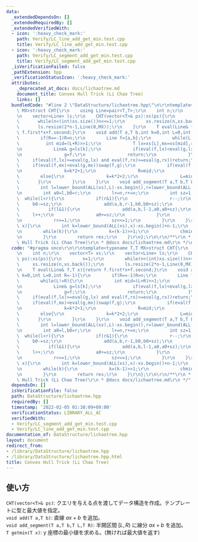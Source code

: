 ```yaml
---
data:
  _extendedDependsOn: []
  _extendedRequiredBy: []
  _extendedVerifiedWith:
  - icon: ':heavy_check_mark:'
    path: Verify/LC_line_add_get_min.test.cpp
    title: Verify/LC_line_add_get_min.test.cpp
  - icon: ':heavy_check_mark:'
    path: Verify/LC_segment_add_get_min.test.cpp
    title: Verify/LC_segment_add_get_min.test.cpp
  _isVerificationFailed: false
  _pathExtension: hpp
  _verificationStatusIcon: ':heavy_check_mark:'
  attributes:
    _deprecated_at_docs: docs/lichaotree.md
    document_title: Convex Hull Trick (Li Chao Tree)
    links: []
  bundledCode: "#line 2 \"DataStructure/lichaotree.hpp\"\n\r\ntemplate<typename T,T\
    \ MX>struct CHT{\r\n    using Line=pair<T,T>;\r\n    int n;\r\n    vector<T> xs;\r\
    \n    vector<Line> ls;\r\n    CHT(vector<T>& ps):xs(ps){\r\n        n=1;\r\n \
    \       while(n<(int)xs.size())n<<=1;\r\n        xs.resize(n,xs.back());\r\n \
    \       ls.resize(2*n-1,Line(0,MX));\r\n    }\r\n    T eval(Line& f,T x){return\
    \ f.first*x+f.second;}\r\n    void add(T a,T b,int k=0,int L=0,int R=-1){\r\n\
    \        if(R==-1)R=n;\r\n        Line f={a,b};\r\n        while(L!=R){\r\n  \
    \          int mid=(L+R)>>1;\r\n            T lx=xs[L],mx=xs[mid],rx=xs[R-1];\r\
    \n            Line& g=ls[k];\r\n            if(eval(f,lx)<eval(g,lx) and eval(f,rx)<eval(g,rx)){\r\
    \n                g=f;\r\n                return;\r\n            }\r\n       \
    \     if(eval(f,lx)>=eval(g,lx) and eval(f,rx)>=eval(g,rx))return;\r\n       \
    \     if(eval(f,mx)<eval(g,mx))swap(f,g);\r\n            if(eval(f,lx)<eval(g,lx)){\r\
    \n                k=k*2+1;\r\n                R=mid;\r\n            }\r\n    \
    \        else{\r\n                k=k*2+2;\r\n                L=mid;\r\n     \
    \       }\r\n        }\r\n    }\r\n    void add_segment(T a,T b,T L,T R){\r\n\
    \        int l=lower_bound(ALL(xs),L)-xs.begin(),r=lower_bound(ALL(xs),R)-xs.begin();\r\
    \n        int a0=l,b0=r;\r\n        l+=n,r+=n;\r\n        int sz=1;\r\n      \
    \  while(l<r){\r\n            if(r&1){\r\n                r--;\r\n           \
    \     b0-=sz;\r\n                add(a,b,r-1,b0,b0+sz);\r\n            }\r\n \
    \           if(l&1){\r\n                add(a,b,l-1,a0,a0+sz);\r\n           \
    \     l++;\r\n                a0+=sz;\r\n            }\r\n            l>>=1;\r\
    \n            r>>=1;\r\n            sz<<=1;\r\n        }\r\n    }\r\n    T getmin(T\
    \ x){\r\n        int k=lower_bound(ALL(xs),x)-xs.begin()+n-1;\r\n        T res=eval(ls[k],x);\r\
    \n        while(k){\r\n            k=(k-1)>>1;\r\n            chmin(res,eval(ls[k],x));\r\
    \n        }\r\n        return res;\r\n    }\r\n};\r\n\r\n/**\r\n * @brief Convex\
    \ Hull Trick (Li Chao Tree)\r\n * @docs docs/lichaotree.md\r\n */\n"
  code: "#pragma once\r\n\r\ntemplate<typename T,T MX>struct CHT{\r\n    using Line=pair<T,T>;\r\
    \n    int n;\r\n    vector<T> xs;\r\n    vector<Line> ls;\r\n    CHT(vector<T>&\
    \ ps):xs(ps){\r\n        n=1;\r\n        while(n<(int)xs.size())n<<=1;\r\n   \
    \     xs.resize(n,xs.back());\r\n        ls.resize(2*n-1,Line(0,MX));\r\n    }\r\
    \n    T eval(Line& f,T x){return f.first*x+f.second;}\r\n    void add(T a,T b,int\
    \ k=0,int L=0,int R=-1){\r\n        if(R==-1)R=n;\r\n        Line f={a,b};\r\n\
    \        while(L!=R){\r\n            int mid=(L+R)>>1;\r\n            T lx=xs[L],mx=xs[mid],rx=xs[R-1];\r\
    \n            Line& g=ls[k];\r\n            if(eval(f,lx)<eval(g,lx) and eval(f,rx)<eval(g,rx)){\r\
    \n                g=f;\r\n                return;\r\n            }\r\n       \
    \     if(eval(f,lx)>=eval(g,lx) and eval(f,rx)>=eval(g,rx))return;\r\n       \
    \     if(eval(f,mx)<eval(g,mx))swap(f,g);\r\n            if(eval(f,lx)<eval(g,lx)){\r\
    \n                k=k*2+1;\r\n                R=mid;\r\n            }\r\n    \
    \        else{\r\n                k=k*2+2;\r\n                L=mid;\r\n     \
    \       }\r\n        }\r\n    }\r\n    void add_segment(T a,T b,T L,T R){\r\n\
    \        int l=lower_bound(ALL(xs),L)-xs.begin(),r=lower_bound(ALL(xs),R)-xs.begin();\r\
    \n        int a0=l,b0=r;\r\n        l+=n,r+=n;\r\n        int sz=1;\r\n      \
    \  while(l<r){\r\n            if(r&1){\r\n                r--;\r\n           \
    \     b0-=sz;\r\n                add(a,b,r-1,b0,b0+sz);\r\n            }\r\n \
    \           if(l&1){\r\n                add(a,b,l-1,a0,a0+sz);\r\n           \
    \     l++;\r\n                a0+=sz;\r\n            }\r\n            l>>=1;\r\
    \n            r>>=1;\r\n            sz<<=1;\r\n        }\r\n    }\r\n    T getmin(T\
    \ x){\r\n        int k=lower_bound(ALL(xs),x)-xs.begin()+n-1;\r\n        T res=eval(ls[k],x);\r\
    \n        while(k){\r\n            k=(k-1)>>1;\r\n            chmin(res,eval(ls[k],x));\r\
    \n        }\r\n        return res;\r\n    }\r\n};\r\n\r\n/**\r\n * @brief Convex\
    \ Hull Trick (Li Chao Tree)\r\n * @docs docs/lichaotree.md\r\n */"
  dependsOn: []
  isVerificationFile: false
  path: DataStructure/lichaotree.hpp
  requiredBy: []
  timestamp: '2022-02-05 01:38:09+09:00'
  verificationStatus: LIBRARY_ALL_AC
  verifiedWith:
  - Verify/LC_segment_add_get_min.test.cpp
  - Verify/LC_line_add_get_min.test.cpp
documentation_of: DataStructure/lichaotree.hpp
layout: document
redirect_from:
- /library/DataStructure/lichaotree.hpp
- /library/DataStructure/lichaotree.hpp.html
title: Convex Hull Trick (Li Chao Tree)
---
```

## 使い方

`CHT(vector<T>& ps)`: クエリを与える点を渡してデータ構造を作成。テンプレートに型と最大値を指定。  
`void add(T a,T b)`: 直線 $ax+b$ を追加。  
`void add_segment(T a,T b,T L,T R)`: 半開区間 $[L,R)$ に線分 $ax+b$ を追加。  
`T getmin(T x)`: y 座標の最小値を求める。(無ければ最大値を返す)